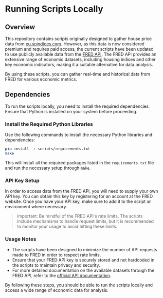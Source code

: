 # Running Scripts Locally

## Overview
This repository contains scripts originally designed to gather house price data from [eu.spindices.com](https://eu.spindices.com). However, as this data is now considered premium and requires paid access, the current scripts have been updated to use publicly available data from the [FRED API](https://fred.stlouisfed.org/docs/api/api_key.html). The FRED API provides an extensive range of economic datasets, including housing indices and other key economic indicators, making it a suitable alternative for data analysis.

By using these scripts, you can gather real-time and historical data from FRED for various economic metrics.

## Dependencies

To run the scripts locally, you need to install the required dependencies. Ensure that Python is installed on your system before proceeding.

### Install the Required Python Libraries

Use the following commands to install the necessary Python libraries and dependencies:

```bash
pip install -r scripts/requirements.txt
make
```

This will install all the required packages listed in the `requirements.txt` file and run the necessary setup through `make`.

### API Key Setup

In order to access data from the FRED API, you will need to supply your own API key. You can obtain this key by registering for an account at the FRED website. Once you have your API key, make sure to add it to the script or environment where necessary.

> Important: Be mindful of the FRED API's rate limits. The scripts include mechanisms to handle request limits, but it is recommended to monitor your usage to avoid hitting these limits.

### Usage Notes

- The scripts have been designed to minimize the number of API requests made to FRED in order to respect rate limits.
- Ensure that your FRED API key is securely stored and not hardcoded in the scripts to maintain privacy and security.
- For more detailed documentation on the available datasets through the FRED API, refer to the [official API documentation](https://fred.stlouisfed.org/docs/api/fred/).

By following these steps, you should be able to run the scripts locally and access a wide range of economic data for analysis.
